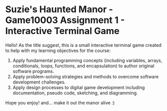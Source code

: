 # Suzie's Haunted Manor - Game10003 Assignment 1 - Interactive Terminal Game

Hello!
As the title suggest, this is a small interactive terminal game created to help with my learning objectives for the course:

1. Apply fundamental programming concepts (including variables, arrays, conditionals, loops, functions, and encapsulation) to author original software programs.
2. Apply problem-solving strategies and methods to overcome software development challenges.
3. Apply design processes to digital game development including documentation, pseudo code, sketching, and diagramming.

Hope you enjoy! and... make it out the manor alive :)
